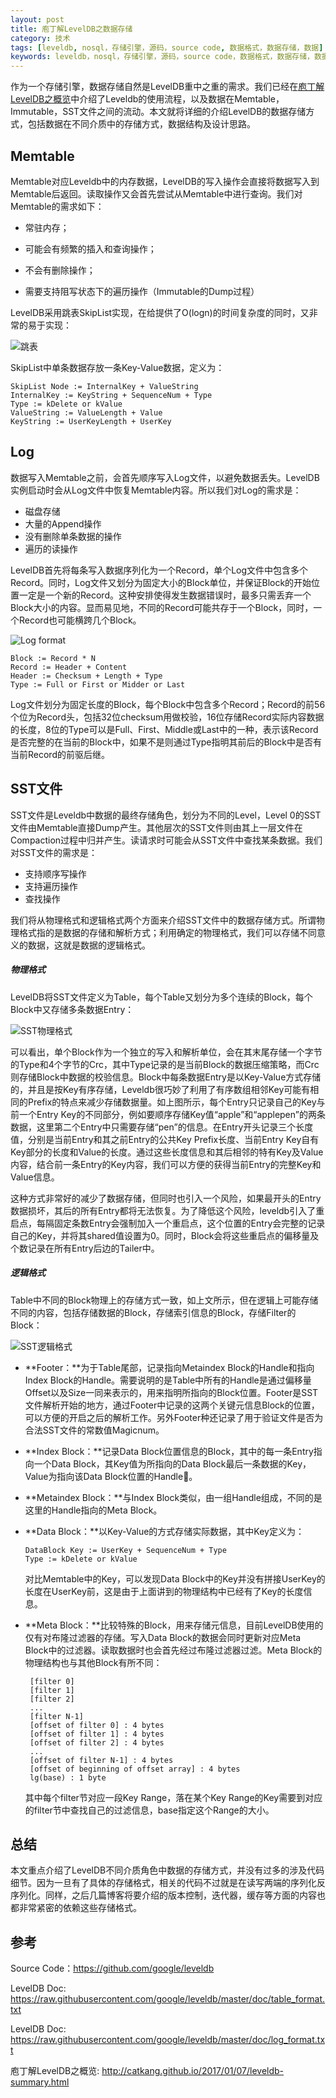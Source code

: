 ```yaml
---
layout: post
title: 庖丁解LevelDB之数据存储
category: 技术
tags: [leveldb, nosql，存储引擎，源码，source code, 数据格式，数据存储，数据]
keywords: leveldb，nosql，存储引擎，源码，source code，数据格式，数据存储，数据
---
```


作为一个存储引擎，数据存储自然是LevelDB重中之重的需求。我们已经在[庖丁解LevelDB之概览](http://catkang.github.io/2017/01/07/leveldb-summary.html)中介绍了Leveldb的使用流程，以及数据在Memtable，Immutable，SST文件之间的流动。本文就将详细的介绍LevelDB的数据存储方式，包括数据在不同介质中的存储方式，数据结构及设计思路。

## **Memtable**

Memtable对应Leveldb中的内存数据，LevelDB的写入操作会直接将数据写入到Memtable后返回。读取操作又会首先尝试从Memtable中进行查询。我们对Memtable的需求如下：

- 常驻内存；


- 可能会有频繁的插入和查询操作；
- 不会有删除操作；
- 需要支持阻写状态下的遍历操作（Immutable的Dump过程）

LevelDB采用跳表SkipList实现，在给提供了O(logn)的时间复杂度的同时，又非常的易于实现：

![跳表](http://catkang.github.io/assets/img/leveldb_data/skip_table.png)

SkipList中单条数据存放一条Key-Value数据，定义为：

```
SkipList Node := InternalKey + ValueString
InternalKey := KeyString + SequenceNum + Type
Type := kDelete or kValue
ValueString := ValueLength + Value
KeyString := UserKeyLength + UserKey
```



## **Log**

数据写入Memtable之前，会首先顺序写入Log文件，以避免数据丢失。LevelDB实例启动时会从Log文件中恢复Memtable内容。所以我们对Log的需求是：

- 磁盘存储
- 大量的Append操作
- 没有删除单条数据的操作
- 遍历的读操作

LevelDB首先将每条写入数据序列化为一个Record，单个Log文件中包含多个Record。同时，Log文件又划分为固定大小的Block单位，并保证Block的开始位置一定是一个新的Record。这种安排使得发生数据错误时，最多只需丢弃一个Block大小的内容。显而易见地，不同的Record可能共存于一个Block，同时，一个Record也可能横跨几个Block。

![Log format](http://catkang.github.io/assets/img/leveldb_data/log_format.png)

```
Block := Record * N
Record := Header + Content
Header := Checksum + Length + Type
Type := Full or First or Midder or Last
```

Log文件划分为固定长度的Block，每个Block中包含多个Record；Record的前56个位为Record头，包括32位checksum用做校验，16位存储Record实际内容数据的长度，8位的Type可以是Full、First、Middle或Last中的一种，表示该Record是否完整的在当前的Block中，如果不是则通过Type指明其前后的Block中是否有当前Record的前驱后继。



##  **SST文件**

SST文件是Leveldb中数据的最终存储角色，划分为不同的Level，Level 0的SST文件由Memtable直接Dump产生。其他层次的SST文件则由其上一层文件在Compaction过程中归并产生。读请求时可能会从SST文件中查找某条数据。我们对SST文件的需求是：

- 支持顺序写操作
- 支持遍历操作
- 查找操作


我们将从物理格式和逻辑格式两个方面来介绍SST文件中的数据存储方式。所谓物理格式指的是数据的存储和解析方式；利用确定的物理格式，我们可以存储不同意义的数据，这就是数据的逻辑格式。

##### **物理格式**

LevelDB将SST文件定义为Table，每个Table又划分为多个连续的Block，每个Block中又存储多条数据Entry：

![SST物理格式](http://catkang.github.io/assets/img/leveldb_data/sst1.png)



可以看出，单个Block作为一个独立的写入和解析单位，会在其末尾存储一个字节的Type和4个字节的Crc，其中Type记录的是当前Block的数据压缩策略，而Crc则存储Block中数据的校验信息。Block中每条数据Entry是以Key-Value方式存储的，并且是按Key有序存储，Leveldb很巧妙了利用了有序数组相邻Key可能有相同的Prefix的特点来减少存储数据量。如上图所示，每个Entry只记录自己的Key与前一个Entry Key的不同部分，例如要顺序存储Key值“apple”和“applepen”的两条数据，这里第二个Entry中只需要存储“pen”的信息。在Entry开头记录三个长度值，分别是当前Entry和其之前Entry的公共Key Prefix长度、当前Entry Key自有Key部分的长度和Value的长度。通过这些长度信息和其后相邻的特有Key及Value内容，结合前一条Entry的Key内容，我们可以方便的获得当前Entry的完整Key和Value信息。

这种方式非常好的减少了数据存储，但同时也引入一个风险，如果最开头的Entry数据损坏，其后的所有Entry都将无法恢复。为了降低这个风险，leveldb引入了重启点，每隔固定条数Entry会强制加入一个重启点，这个位置的Entry会完整的记录自己的Key，并将其shared值设置为0。同时，Block会将这些重启点的偏移量及个数记录在所有Entry后边的Tailer中。

##### **逻辑格式**

Table中不同的Block物理上的存储方式一致，如上文所示，但在逻辑上可能存储不同的内容，包括存储数据的Block，存储索引信息的Block，存储Filter的Block：

![SST逻辑格式](http://catkang.github.io/assets/img/leveldb_data/sst2.png)

- **Footer：**为于Table尾部，记录指向Metaindex Block的Handle和指向Index Block的Handle。需要说明的是Table中所有的Handle是通过偏移量Offset以及Size一同来表示的，用来指明所指向的Block位置。Footer是SST文件解析开始的地方，通过Footer中记录的这两个关键元信息Block的位置，可以方便的开启之后的解析工作。另外Footer种还记录了用于验证文件是否为合法SST文件的常数值Magicnum。

- **Index Block：**记录Data Block位置信息的Block，其中的每一条Entry指向一个Data Block，其Key值为所指向的Data Block最后一条数据的Key，Value为指向该Data Block位置的Handle。

- **Metaindex Block：**与Index Block类似，由一组Handle组成，不同的是这里的Handle指向的Meta Block。

- **Data Block：**以Key-Value的方式存储实际数据，其中Key定义为：

  ```
  DataBlock Key := UserKey + SequenceNum + Type
  Type := kDelete or kValue
  ```

  对比Memtable中的Key，可以发现Data Block中的Key并没有拼接UserKey的长度在UserKey前，这是由于上面讲到的物理结构中已经有了Key的长度信息。

- **Meta Block：**比较特殊的Block，用来存储元信息，目前LevelDB使用的仅有对布隆过滤器的存储。写入Data Block的数据会同时更新对应Meta Block中的过滤器。读取数据时也会首先经过布隆过滤器过滤。Meta Block的物理结构也与其他Block有所不同：

  ```
   [filter 0]
   [filter 1] 
   [filter 2] 
   ... 
   [filter N-1] 
   [offset of filter 0] : 4 bytes 
   [offset of filter 1] : 4 bytes 
   [offset of filter 2] : 4 bytes 
   ... 
   [offset of filter N-1] : 4 bytes 
   [offset of beginning of offset array] : 4 bytes 
   lg(base) : 1 byte
  ```

  其中每个filter节对应一段Key Range，落在某个Key Range的Key需要到对应的filter节中查找自己的过滤信息，base指定这个Range的大小。



## **总结**

本文重点介绍了LevelDB不同介质角色中数据的存储方式，并没有过多的涉及代码细节。因为一旦有了具体的存储格式，相关的代码不过就是在读写两端的序列化反序列化。同样，之后几篇博客将要介绍的版本控制，迭代器，缓存等方面的内容也都非常紧密的依赖这些存储格式。



## **参考**

Source Code：https://github.com/google/leveldb

LevelDB Doc: https://raw.githubusercontent.com/google/leveldb/master/doc/table_format.txt

LevelDB Doc: https://raw.githubusercontent.com/google/leveldb/master/doc/log_format.txt

庖丁解LevelDB之概览: http://catkang.github.io/2017/01/07/leveldb-summary.html

